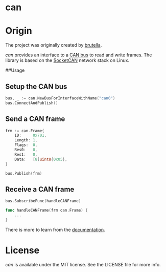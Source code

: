 # can

# Origin

The project was originally created by [brutella](https://github.com/brutella).

*can* provides an interface to a [CAN bus](https://www.kernel.org/doc/Documentation/networking/can.txt) to read and write frames. The library is based on the [SocketCAN](https://github.com/torvalds/linux/blob/097f70b3c4d84ffccca15195bdfde3a37c0a7c0f/include/uapi/linux/can.h) network stack on Linux.

##Usage

## Setup the CAN bus

```go
bus, _ := can.NewBusForInterfaceWithName("can0")
bus.ConnectAndPublish()
```

## Send a CAN frame

```go
frm := can.Frame{
	ID:     0x701,
	Length: 1,
	Flags:  0,
	Res0:   0,
	Res1:   0,
	Data:   [8]uint8{0x05},
}

bus.Publish(frm)
```
    
## Receive a CAN frame

```go
bus.SubscribeFunc(handleCANFrame)

func handleCANFrame(frm can.Frame) {    
    ...
}
```

There is more to learn from the [documentation](http://godoc.org/github.com/sitec-systems/can).

# License

*can* is available under the MIT license. See the LICENSE file for more info.
